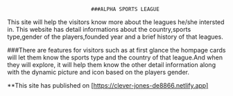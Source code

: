                                ###ALPHA SPORTS LEAGUE



This site will help the visitors know more about the leagues he/she intersted in.
This website has detail informations about the country,sports type,gender of the players,founded year and a brief history of that leagues.


###There are features for visitors such as at first glance the hompage cards will let them know the sports type and the country of that league.And when they will explore, it will help them know the other detail information along with the dynamic picture and icon based on the players gender.



**This site has published on [https://clever-jones-de8866.netlify.app]